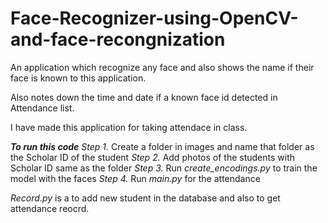 # Face-Recognizer-using-OpenCV-and-face-recongnization

An application which recognize any face and also shows the name if their face is known to this application.

Also notes down the time and date if a known face id detected in Attendance list. 

I have made this application for taking attendace in class.

***To run this code***
*Step 1.* Create a folder in images and name that folder as the Scholar ID of the student
*Step 2.* Add photos of the students with Scholar ID same as the folder
*Step 3.* Run *create_encodings.py* to train the model with the faces
*Step 4.* Run *main.py* for the attendance

*Record.py* is a to add new student in the database and also to get attendance reocrd.

